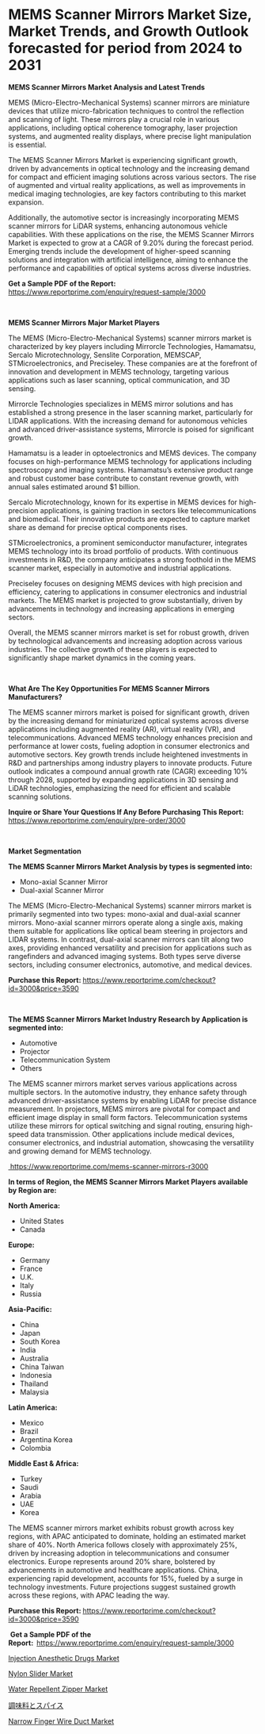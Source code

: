 <p><h1>MEMS Scanner Mirrors Market Size, Market Trends, and Growth Outlook forecasted for period from 2024 to 2031</h1></p><p><strong>MEMS Scanner Mirrors Market Analysis and Latest Trends</strong></p>
<p><p>MEMS (Micro-Electro-Mechanical Systems) scanner mirrors are miniature devices that utilize micro-fabrication techniques to control the reflection and scanning of light. These mirrors play a crucial role in various applications, including optical coherence tomography, laser projection systems, and augmented reality displays, where precise light manipulation is essential. </p><p>The MEMS Scanner Mirrors Market is experiencing significant growth, driven by advancements in optical technology and the increasing demand for compact and efficient imaging solutions across various sectors. The rise of augmented and virtual reality applications, as well as improvements in medical imaging technologies, are key factors contributing to this market expansion. </p><p>Additionally, the automotive sector is increasingly incorporating MEMS scanner mirrors for LiDAR systems, enhancing autonomous vehicle capabilities. With these applications on the rise, the MEMS Scanner Mirrors Market is expected to grow at a CAGR of 9.20% during the forecast period. Emerging trends include the development of higher-speed scanning solutions and integration with artificial intelligence, aiming to enhance the performance and capabilities of optical systems across diverse industries.</p></p>
<p><strong>Get a Sample PDF of the Report:&nbsp;</strong> <a href="https://www.reportprime.com/enquiry/request-sample/3000">https://www.reportprime.com/enquiry/request-sample/3000</a></p>
<p>&nbsp;</p>
<p><strong>MEMS Scanner Mirrors Major Market Players</strong></p>
<p><p>The MEMS (Micro-Electro-Mechanical Systems) scanner mirrors market is characterized by key players including Mirrorcle Technologies, Hamamatsu, Sercalo Microtechnology, Senslite Corporation, MEMSCAP, STMicroelectronics, and Preciseley. These companies are at the forefront of innovation and development in MEMS technology, targeting various applications such as laser scanning, optical communication, and 3D sensing.</p><p>Mirrorcle Technologies specializes in MEMS mirror solutions and has established a strong presence in the laser scanning market, particularly for LIDAR applications. With the increasing demand for autonomous vehicles and advanced driver-assistance systems, Mirrorcle is poised for significant growth.</p><p>Hamamatsu is a leader in optoelectronics and MEMS devices. The company focuses on high-performance MEMS technology for applications including spectroscopy and imaging systems. Hamamatsu’s extensive product range and robust customer base contribute to constant revenue growth, with annual sales estimated around $1 billion.</p><p>Sercalo Microtechnology, known for its expertise in MEMS devices for high-precision applications, is gaining traction in sectors like telecommunications and biomedical. Their innovative products are expected to capture market share as demand for precise optical components rises.</p><p>STMicroelectronics, a prominent semiconductor manufacturer, integrates MEMS technology into its broad portfolio of products. With continuous investments in R&D, the company anticipates a strong foothold in the MEMS scanner market, especially in automotive and industrial applications.</p><p>Preciseley focuses on designing MEMS devices with high precision and efficiency, catering to applications in consumer electronics and industrial markets. The MEMS market is projected to grow substantially, driven by advancements in technology and increasing applications in emerging sectors.</p><p>Overall, the MEMS scanner mirrors market is set for robust growth, driven by technological advancements and increasing adoption across various industries. The collective growth of these players is expected to significantly shape market dynamics in the coming years.</p></p>
<p>&nbsp;</p>
<p><strong>What Are The Key Opportunities For MEMS Scanner Mirrors Manufacturers?</strong></p>
<p><p>The MEMS scanner mirrors market is poised for significant growth, driven by the increasing demand for miniaturized optical systems across diverse applications including augmented reality (AR), virtual reality (VR), and telecommunications. Advanced MEMS technology enhances precision and performance at lower costs, fueling adoption in consumer electronics and automotive sectors. Key growth trends include heightened investments in R&D and partnerships among industry players to innovate products. Future outlook indicates a compound annual growth rate (CAGR) exceeding 10% through 2028, supported by expanding applications in 3D sensing and LiDAR technologies, emphasizing the need for efficient and scalable scanning solutions.</p></p>
<p><strong>Inquire or Share Your Questions If Any Before Purchasing This Report:</strong> <a href="https://www.reportprime.com/enquiry/pre-order/3000">https://www.reportprime.com/enquiry/pre-order/3000</a></p>
<p>&nbsp;</p>
<p><strong>Market Segmentation</strong></p>
<p><strong>The MEMS Scanner Mirrors Market Analysis by types is segmented into:</strong></p>
<p><ul><li>Mono-axial Scanner Mirror</li><li>Dual-axial Scanner Mirror</li></ul></p>
<p><p>The MEMS (Micro-Electro-Mechanical Systems) scanner mirrors market is primarily segmented into two types: mono-axial and dual-axial scanner mirrors. Mono-axial scanner mirrors operate along a single axis, making them suitable for applications like optical beam steering in projectors and LIDAR systems. In contrast, dual-axial scanner mirrors can tilt along two axes, providing enhanced versatility and precision for applications such as rangefinders and advanced imaging systems. Both types serve diverse sectors, including consumer electronics, automotive, and medical devices.</p></p>
<p><strong>Purchase this Report:&nbsp;</strong><a href="https://www.reportprime.com/checkout?id=3000&price=3590">https://www.reportprime.com/checkout?id=3000&price=3590</a></p>
<p>&nbsp;</p>
<p><strong>The MEMS Scanner Mirrors Market Industry Research by Application is segmented into:</strong></p>
<p><ul><li>Automotive</li><li>Projector</li><li>Telecommunication System</li><li>Others</li></ul></p>
<p><p>The MEMS scanner mirrors market serves various applications across multiple sectors. In the automotive industry, they enhance safety through advanced driver-assistance systems by enabling LiDAR for precise distance measurement. In projectors, MEMS mirrors are pivotal for compact and efficient image display in small form factors. Telecommunication systems utilize these mirrors for optical switching and signal routing, ensuring high-speed data transmission. Other applications include medical devices, consumer electronics, and industrial automation, showcasing the versatility and growing demand for MEMS technology.</p></p>
<p><a href="https://www.reportprime.com/mems-scanner-mirrors-r3000">&nbsp;https://www.reportprime.com/mems-scanner-mirrors-r3000</a></p>
<p><strong>In terms of Region, the MEMS Scanner Mirrors Market Players available by Region are:</strong></p>
<p>
    <p> <strong> North America: </strong>
        <ul>
            <li>United States</li>
            <li>Canada</li>
        </ul>
        </p> 
    <p> <strong> Europe: </strong>
        <ul>
            <li>Germany</li>
            <li>France</li>
            <li>U.K.</li>
            <li>Italy</li>
            <li>Russia</li>
        </ul>
        </p> 
    <p> <strong> Asia-Pacific: </strong>
        <ul>
            <li>China</li>
            <li>Japan</li>
            <li>South Korea</li>
            <li>India</li>
            <li>Australia</li>
            <li>China Taiwan</li>
            <li>Indonesia</li>
            <li>Thailand</li>
            <li>Malaysia</li>
        </ul>
        </p> 
    <p> <strong> Latin America: </strong>
        <ul>
            <li>Mexico</li>
            <li>Brazil</li>
            <li>Argentina Korea</li>
            <li>Colombia</li>
        </ul>
        </p> 
    <p> <strong> Middle East & Africa: </strong>
        <ul>
            <li>Turkey</li>
            <li>Saudi</li>
            <li>Arabia</li>
            <li>UAE</li>
            <li>Korea</li>
        </ul>
    </p>
    </p>
<p><p>The MEMS scanner mirrors market exhibits robust growth across key regions, with APAC anticipated to dominate, holding an estimated market share of 40%. North America follows closely with approximately 25%, driven by increasing adoption in telecommunications and consumer electronics. Europe represents around 20% share, bolstered by advancements in automotive and healthcare applications. China, experiencing rapid development, accounts for 15%, fueled by a surge in technology investments. Future projections suggest sustained growth across these regions, with APAC leading the way.</p></p>
<p><strong>Purchase this Report: </strong><a href="https://www.reportprime.com/checkout?id=3000&price=3590">https://www.reportprime.com/checkout?id=3000&price=3590</a></p>
<p>&nbsp;<strong>Get a Sample PDF of the Report:&nbsp;&nbsp;</strong><a href="https://www.reportprime.com/enquiry/request-sample/3000">https://www.reportprime.com/enquiry/request-sample/3000</a></p>
<p><strong></strong></p>
<p><p><a href="https://issuu.com/reportprime-2/docs/injection-anesthetic-drugs-market-s_f5038489775837">Injection Anesthetic Drugs Market</a></p><p><a href="https://www.linkedin.com/pulse/insights-nylon-slider-market-share-competitive-landscape-period-ywape?trackingId=D98T5fd3S3i9qnn%2FLcevoA%3D%3D">Nylon Slider Market</a></p><p><a href="https://www.linkedin.com/pulse/future-trends-global-water-repellent-zipper-market-insights-analysis-7yzxe?trackingId=JL4Bb%2FlfSTmpY8WmtrfGYw%3D%3D">Water Repellent Zipper Market</a></p><p><a href="https://github.com/lababdou/Market-Research-Report-List-6/blob/main/32639543108.md">調味料とスパイス</a></p><p><a href="https://issuu.com/reportprime-2/docs/narrow-finger-wire-duct-market-size_e19e6952375b36">Narrow Finger Wire Duct Market</a></p></p>